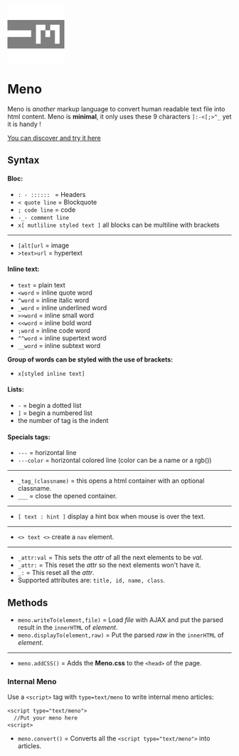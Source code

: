 ![Meno-logo](/logo/128.png?raw=true)
# Meno
Meno is _another_ markup language to convert human readable text file into html content.
Meno is **minimal**, it only uses these 9 characters `]:-<[;>^_` yet it is handy !

[You can discover and try it here](https://fleurman.neocities.org/menowriter/)

## Syntax

#### Bloc:
- `: - :::::: ` = Headers
- `< quote line` = Blockquote
- `; code line` = code
- `-_- comment line`
- `x[ mutliline styled text ]` all blocks can be multiline with brackets
---
- `[alt[url` = image
- `>text>url` = hypertext

#### Inline text:
- `text` = plain text
- `<word` = inline quote word
- `^word` = inline italic word
- `_word` = inline underlined word
- `>>word` = inline small word
- `<<word` = inline bold word
- `;word` = inline code word
- `^^word` = inline supertext word
- `__word` = inline subtext word

**Group of words can be styled with the use of brackets:**
- `x[styled inline text]`

#### Lists:
- `-` = begin a dotted list
- `]` = begin a numbered list
- the number of tag is the indent

#### Specials tags:
- `---` = horizontal line
- `---color` = horizontal colored line (color can be a name or a rgb())
---
- `_tag_(classname)` = this opens a html container with an optional classname.
- `___` = close the opened container.
---
- `[ text : hint ]` display a hint box when mouse is over the text.
---
- `<> text <>` create a `nav` element.
---
- `_attr:val` = This sets the _attr_ of all the next elements to be _val_.
- `_attr:` = This reset the _attr_ so the next elements won't have it.
- `_:` = This reset all the _attr_.
- Supported attributes are: `title, id, name, class`.


## Methods

- `meno.writeTo(element,file)` = Load _file_ with AJAX and put the parsed result in the `innerHTML` of _element_.
- `meno.displayTo(element,raw)` = Put the parsed _raw_ in the `innerHTML` of _element_.
---
- `meno.addCSS()` = Adds the **Meno.css** to the `<head>` of the page.

### Internal Meno
Use a `<script>` tag with `type=text/meno` to write internal meno articles:
``` 
<script type="text/meno">
  //Put your meno here
<script>
```
- `meno.convert()` = Converts all the `<script type="text/meno">` into articles.